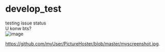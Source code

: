 # develop_test
testing issue status <br>
U konw bts? <br>
![image](https://github.com/aomsw13/develop_test/blob/main/upload/52114131%402x.png)

https://github.com/myUser/PictureHoster/blob/master/myscreenshot.jpg.
